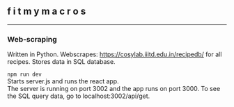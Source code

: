 ## f i t m y m a c r o s
---
### Web-scraping
Written in Python. Webscrapes: <a href="https://cosylab.iiitd.edu.in/recipedb/">https://cosylab.iiitd.edu.in/recipedb/</a> for all recipes. Stores data in SQL database.

<code>npm run dev</code><br>
Starts server.js and runs the react app.
<br> The server is running on port 3002 and the app runs on port 3000. To see the SQL query data, go to localhost:3002/api/get.




